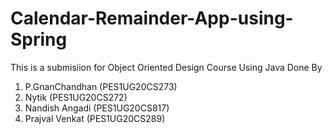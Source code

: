 # Calendar-Remainder-App-using-Spring
This is a submisiion for Object Oriented Design Course Using Java
Done By
1. P.GnanChandhan (PES1UG20CS273)
2. Nytik (PES1UG20CS272)
3. Nandish Angadi (PES1UG20CS817)
4. Prajval Venkat (PES1UG20CS289)

